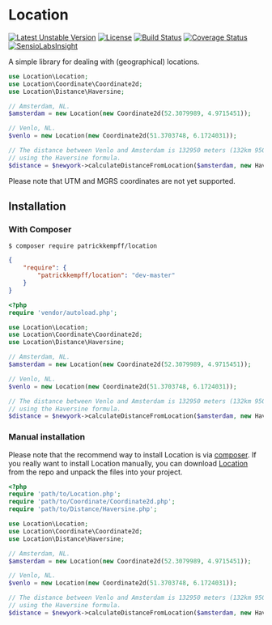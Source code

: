 # Location

[![Latest Unstable Version](https://poser.pugx.org/patrickkempff/location/v/unstable)](https://packagist.org/packages/patrickkempff/location)
[![License](https://poser.pugx.org/patrickkempff/location/license)](https://packagist.org/packages/patrickkempff/location)
[![Build Status](https://travis-ci.org/patrickkempff/Location.svg?branch=master)](https://travis-ci.org/patrickkempff/Location)
[![Coverage Status](https://coveralls.io/repos/github/patrickkempff/Location/badge.svg?branch=master)](https://coveralls.io/github/patrickkempff/Location?branch=master)
[![SensioLabsInsight](https://insight.sensiolabs.com/projects/b51bec49-b547-4f43-bfaf-1dc347953eb3/mini.png)](https://insight.sensiolabs.com/projects/b51bec49-b547-4f43-bfaf-1dc347953eb3)

A simple library for dealing with (geographical) locations.

```php
use Location\Location;
use Location\Coordinate\Coordinate2d;
use Location\Distance\Haversine;

// Amsterdam, NL.
$amsterdam = new Location(new Coordinate2d(52.3079989, 4.9715451));

// Venlo, NL.
$venlo = new Location(new Coordinate2d(51.3703748, 6.1724031));

// The distance between Venlo and Amsterdam is 132950 meters (132km 950m) 
// using the Haversine formula.
$distance = $newyork->calculateDistanceFromLocation($amsterdam, new Haversine());

```
Please note that UTM and MGRS coordinates are not yet supported.


## Installation

### With Composer

```
$ composer require patrickkempff/location
```

```json
{
    "require": {
        "patrickkempff/location": "dev-master"
    }
}
```

```php
<?php
require 'vendor/autoload.php';

use Location\Location;
use Location\Coordinate\Coordinate2d;
use Location\Distance\Haversine;

// Amsterdam, NL.
$amsterdam = new Location(new Coordinate2d(52.3079989, 4.9715451));

// Venlo, NL.
$venlo = new Location(new Coordinate2d(51.3703748, 6.1724031));

// The distance between Venlo and Amsterdam is 132950 meters (132km 950m) 
// using the Haversine formula.
$distance = $newyork->calculateDistanceFromLocation($amsterdam, new Haversine());

```


### Manual installation

Please note that the recommend way to install Location is via [composer](http://getcomposer.org/). If you really want to install Location manually, you can download [Location](https://github.com/patrickkempff/Location/archive/master.zip) from the repo and unpack the files into your project.

```php
<?php
require 'path/to/Location.php';
require 'path/to/Coordinate/Coordinate2d.php';
require 'path/to/Distance/Haversine.php';

use Location\Location;
use Location\Coordinate\Coordinate2d;
use Location\Distance\Haversine;

// Amsterdam, NL.
$amsterdam = new Location(new Coordinate2d(52.3079989, 4.9715451));

// Venlo, NL.
$venlo = new Location(new Coordinate2d(51.3703748, 6.1724031));

// The distance between Venlo and Amsterdam is 132950 meters (132km 950m) 
// using the Haversine formula.
$distance = $newyork->calculateDistanceFromLocation($amsterdam, new Haversine());
```
